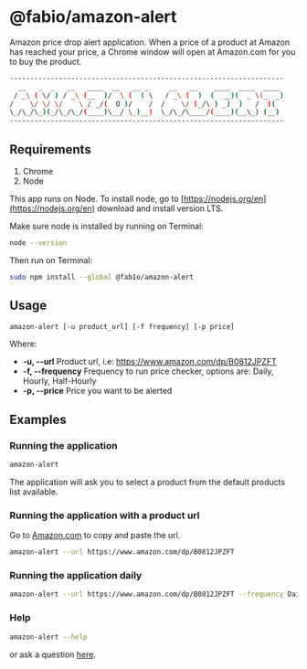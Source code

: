 # @fabio/amazon-alert

Amazon price drop alert application. When a price of a product at Amazon has reached your price, a Chrome window will open at Amazon.com for you to buy the product.

```sh
-------------------------------------------------------------------
  __   _  _   __   ____  __   __ _     __   __    ____  ____  ____
 / _\ ( \/ ) / _\ (__  )/  \ (  ( \   / _\ (  )  (  __)(  _ \(_  _)
/    \/ \/ \/    \ / _/(  O )/    /  /    \/ (_/\ ) _)  )   /  )(
\_/\_/\_)(_/\_/\_/(____)\__/ \_)__)  \_/\_/\____/(____)(__\_) (__)
-------------------------------------------------------------------
```

## Requirements

1. Chrome
2. Node

This app runs on Node. To install node, go to [https://nodejs.org/en](https://nodejs.org/en) download and install version LTS.

Make sure node is installed by running on Terminal:

```sh
node --version
```

Then run on Terminal:

```sh
sudo npm install --global @fab1o/amazon-alert
```

## Usage

```sh
amazon-alert [-u product_url] [-f frequency] [-p price]
```

Where:

-   **-u, --url** Product url, i.e: https://www.amazon.com/dp/B0812JPZFT
-   **-f, --frequency** Frequency to run price checker, options are: Daily, Hourly, Half-Hourly
-   **-p, --price** Price you want to be alerted

## Examples

### Running the application

```sh
amazon-alert
```

The application will ask you to select a product from the default products list available.

### Running the application with a product url

Go to [Amazon.com](Amazon.com) to copy and paste the url.

```sh
amazon-alert --url https://www.amazon.com/dp/B0812JPZFT
```

### Running the application daily

```sh
amazon-alert --url https://www.amazon.com/dp/B0812JPZFT --frequency Daily
```

### Help

```sh
amazon-alert --help
```

or ask a question [here](https://github.com/fab1o/amazon-alert/issues).
